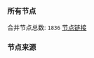 ### 所有节点
合并节点总数: `1836`
[节点链接](https://raw.githubusercontent.com/rzhy1/11/master/sub/sub_merge_base64.txt)

### 节点来源